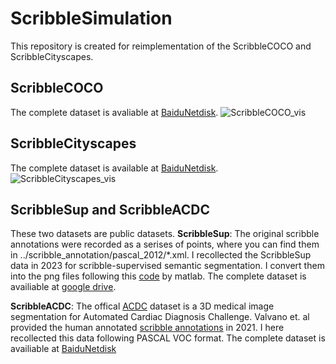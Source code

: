 # ScribbleSimulation
This repository is created for reimplementation of the ScribbleCOCO and ScribbleCityscapes. 

## ScribbleCOCO
The complete dataset is avaliable at [BaiduNetdisk]().
![ScribbleCOCO_vis](imgs/ScribbleCOCO_vis.png)

## ScribbleCityscapes
The complete dataset is available at [BaiduNetdisk]().
![ScribbleCityscapes_vis](imgs/ScribbleCityscapes.png)

## ScribbleSup and ScribbleACDC
These two datasets are public datasets. 
**ScribbleSup**: The original scribble annotations were recorded as a serises of points, where you can find them in ../scribble_annotation/pascal_2012/*.xml. I recollected the ScribbleSup data in 2023 for scribble-supervised semantic segmentation. I convert them into the png files following this [code](https://github.com/meng-tang/rloss/blob/master/data/pascal_scribble/convertscribbles.m) by matlab. The complete dataset is availiable at [google drive](https://drive.google.com/file/d/1P_N_2RiJ0kYsz2A8-B5v3ltAxiXAmDGV/view?usp=sharing).

**ScribbleACDC**: The offical [ACDC](https://www.creatis.insa-lyon.fr/Challenge/acdc/) dataset is a 3D medical image segmentation for Automated Cardiac Diagnosis Challenge. Valvano et. al provided the human annotated [scribble annotations](https://vios-s.github.io/multiscale-adversarial-attention-gates/data) in 2021. I here recollected this data following PASCAL VOC format. The complete dataset is availiable at [BaiduNetdisk]()



